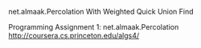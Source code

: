 net.almaak.Percolation With Weighted Quick Union Find

Programming Assignment 1: net.almaak.Percolation
http://coursera.cs.princeton.edu/algs4/